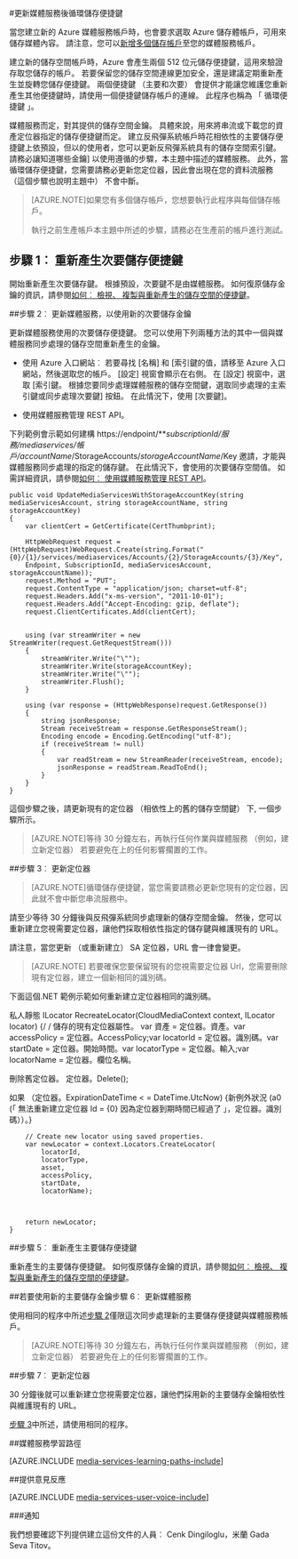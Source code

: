 <properties 
    pageTitle="更新媒體服務後循環儲存便捷鍵 |Microsoft Azure" 
    description="本文提供您指引如何更新媒體服務後循環儲存便捷鍵。" 
    services="media-services" 
    documentationCenter="" 
    authors="Juliako"
    manager="erikre" 
    editor=""/>

<tags 
    ms.service="media-services" 
    ms.workload="media" 
    ms.tgt_pltfrm="na" 
    ms.devlang="na" 
    ms.topic="article" 
    ms.date="09/26/2016" 
    ms.author="milangada;cenkdin;juliako"/>

#<a name="update-media-services-after-rolling-storage-access-keys"></a>更新媒體服務後循環儲存便捷鍵

當您建立新的 Azure 媒體服務帳戶時，也會要求選取 Azure 儲存體帳戶，可用來儲存媒體內容。 請注意，您可以[新增多個儲存帳戶](meda-services-managing-multiple-storage-accounts.md)至您的媒體服務帳戶。

建立新的儲存空間帳戶時，Azure 會產生兩個 512 位元儲存便捷鍵，這用來驗證存取您儲存的帳戶。 若要保留您的儲存空間連線更加安全，還是建議定期重新產生並旋轉您儲存便捷鍵。 兩個便捷鍵 （主要和次要） 會提供才能讓您維護您重新產生其他便捷鍵時，請使用一個便捷鍵儲存帳戶的連線。 此程序也稱為 「 循環便捷鍵 」。

媒體服務而定，對其提供的儲存空間金鑰。 具體來說，用來將串流或下載您的資產定位器指定的儲存便捷鍵而定。 建立反飛彈系統帳戶時花相依性的主要儲存便捷鍵上依預設，但以的使用者，您可以更新反飛彈系統具有的儲存空間索引鍵。 請務必讓知道哪些金鑰] 以使用遵循的步驟，本主題中描述的媒體服務。 此外，當循環儲存便捷鍵，您需要請務必更新您定位器，因此會出現在您的資料流服務 （這個步驟也說明主題中） 不會中斷。

>[AZURE.NOTE]如果您有多個儲存帳戶，您想要執行此程序與每個儲存帳戶。
>
>執行之前生產帳戶本主題中所述的步驟，請務必在生產前的帳戶進行測試。


## <a name="step-1-regenerate-secondary-storage-access-key"></a>步驟 1︰ 重新產生次要儲存便捷鍵

開始重新產生次要儲存鍵。 根據預設，次要鍵不是由媒體服務。  如何復原儲存金鑰的資訊，請參閱[如何︰ 檢視、 複製與重新產生的儲存空間的便捷鍵](../storage-create-storage-account.md#view-copy-and-regenerate-storage-access-keys)。
  
##<a id="step2"></a>步驟 2︰ 更新媒體服務，以使用新的次要儲存金鑰

更新媒體服務使用的次要儲存便捷鍵。 您可以使用下列兩種方法的其中一個與媒體服務同步處理的儲存空間重新產生的金鑰。

- 使用 Azure 入口網站︰ 若要尋找 [名稱] 和 [索引鍵的值，請移至 Azure 入口網站，然後選取您的帳戶。 [設定] 視窗會顯示在右側。 在 [設定] 視窗中，選取 [索引鍵。 根據您要同步處理媒體服務的儲存空間鍵，選取同步處理的主索引鍵或同步處理次要鍵] 按鈕。 在此情況下，使用 [次要鍵]。

- 使用媒體服務管理 REST API。

下列範例會示範如何建構 https://endpoint/***subscriptionId/服務/mediaservices/帳戶/accountName*/StorageAccounts/*storageAccountName*/Key 邀請，才能與媒體服務同步處理的指定的儲存鍵。 在此情況下，會使用的次要儲存空間值。 如需詳細資訊，請參閱[如何︰ 使用媒體服務管理 REST API](http://msdn.microsoft.com/library/azure/dn167656.aspx)。
    
    public void UpdateMediaServicesWithStorageAccountKey(string mediaServicesAccount, string storageAccountName, string storageAccountKey)
    {
        var clientCert = GetCertificate(CertThumbprint);
        
        HttpWebRequest request = (HttpWebRequest)WebRequest.Create(string.Format("{0}/{1}/services/mediaservices/Accounts/{2}/StorageAccounts/{3}/Key",
        Endpoint, SubscriptionId, mediaServicesAccount, storageAccountName));
        request.Method = "PUT";
        request.ContentType = "application/json; charset=utf-8";
        request.Headers.Add("x-ms-version", "2011-10-01");
        request.Headers.Add("Accept-Encoding: gzip, deflate");
        request.ClientCertificates.Add(clientCert);
        
        
        using (var streamWriter = new StreamWriter(request.GetRequestStream()))
        {
            streamWriter.Write("\"");
            streamWriter.Write(storageAccountKey);
            streamWriter.Write("\"");
            streamWriter.Flush();
        }
        
        using (var response = (HttpWebResponse)request.GetResponse())
        {
            string jsonResponse;
            Stream receiveStream = response.GetResponseStream();
            Encoding encode = Encoding.GetEncoding("utf-8");
            if (receiveStream != null)
            {
                var readStream = new StreamReader(receiveStream, encode);
                jsonResponse = readStream.ReadToEnd();
            }
        }
    }

這個步驟之後，請更新現有的定位器 （相依性上的舊的儲存空間鍵） 下, 一個步驟所示。

>[AZURE.NOTE]等待 30 分鐘左右，再執行任何作業與媒體服務 （例如，建立新定位器） 若要避免在上的任何影響擱置的工作。

##<a name="step-3-update-locators"></a>步驟 3︰ 更新定位器

>[AZURE.NOTE]循環儲存便捷鍵，當您需要請務必更新您現有的定位器，因此就不會中斷您串流服務中。

請至少等待 30 分鐘後與反飛彈系統同步處理新的儲存空間金鑰。 然後，您可以重新建立您視需要定位器，讓他們採取相依性指定的儲存鍵與維護現有的 URL。

請注意，當您更新 （或重新建立） SA 定位器，URL 會一律會變更。

>[AZURE.NOTE] 若要確保您要保留現有的您視需要定位器 Url，您需要刪除現有定位器，建立一個新相同的識別碼。

下面這個.NET 範例示範如何重新建立定位器相同的識別碼。

私人靜態 ILocator RecreateLocator(CloudMediaContext context, ILocator locator) {/ / 儲存的現有定位器屬性。
var 資產 = 定位器。資產。var accessPolicy = 定位器。AccessPolicy;var locatorId = 定位器。識別碼。var startDate = 定位器。開始時間。var locatorType = 定位器。輸入;var locatorName = 定位器。欄位名稱。

刪除舊定位器。
定位器。Delete();

如果 （定位器。ExpirationDateTime < = DateTime.UtcNow) {新例外狀況 (a0 (「 無法重新建立定位器 Id = {0} 因為定位器到期時間已經過了 」，定位器。識別碼））。}
    
        // Create new locator using saved properties.
        var newLocator = context.Locators.CreateLocator(
            locatorId,
            locatorType,
            asset,
            accessPolicy,
            startDate,
            locatorName);
    
    
    
        return newLocator;
    }


##<a name="step-5-regenerate--primary-storage-access-key"></a>步驟 5︰ 重新產生主要儲存便捷鍵

重新產生的主要儲存便捷鍵。 如何復原儲存金鑰的資訊，請參閱[如何︰ 檢視、 複製與重新產生的儲存空間的便捷鍵](../storage-create-storage-account.md#view-copy-and-regenerate-storage-access-keys)。

##<a name="step-6-update-media-services-to-use-the-new-primary-storage-key"></a>若要使用新的主要儲存金鑰步驟 6︰ 更新媒體服務
    
使用相同的程序中所述[步驟 2](media-services-roll-storage-access-keys.md#step2)僅限這次同步處理新的主要儲存便捷鍵與媒體服務帳戶。

>[AZURE.NOTE]等待 30 分鐘左右，再執行任何作業與媒體服務 （例如，建立新定位器） 若要避免在上的任何影響擱置的工作。

##<a name="step-7-update-locators"></a>步驟 7︰ 更新定位器  

30 分鐘後就可以重新建立您視需要定位器，讓他們採用新的主要儲存金鑰相依性與維護現有的 URL。

[步驟 3](media-services-roll-storage-access-keys.md#step-3-update-locators)中所述，請使用相同的程序。


##<a name="media-services-learning-paths"></a>媒體服務學習路徑

[AZURE.INCLUDE [media-services-learning-paths-include](../../includes/media-services-learning-paths-include.md)]

##<a name="provide-feedback"></a>提供意見反應

[AZURE.INCLUDE [media-services-user-voice-include](../../includes/media-services-user-voice-include.md)]



###<a name="acknowledgments"></a>通知 

我們想要確認下列提供建立這份文件的人員︰ Cenk Dingiloglu，米蘭 Gada Seva Titov。
